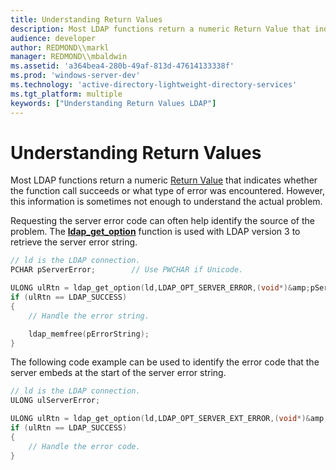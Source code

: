 ```yaml
---
title: Understanding Return Values
description: Most LDAP functions return a numeric Return Value that indicates whether the function call succeeds or what type of error was encountered. However, this information is sometimes not enough to understand the actual problem.
audience: developer
author: REDMOND\\markl
manager: REDMOND\\mbaldwin
ms.assetid: 'a364bea4-280b-49af-813d-47614133338f'
ms.prod: 'windows-server-dev'
ms.technology: 'active-directory-lightweight-directory-services'
ms.tgt_platform: multiple
keywords: ["Understanding Return Values LDAP"]
---
```


# Understanding Return Values

Most LDAP functions return a numeric [Return Value](return-values.md) that indicates whether the function call succeeds or what type of error was encountered. However, this information is sometimes not enough to understand the actual problem.

Requesting the server error code can often help identify the source of the problem. The [**ldap\_get\_option**](ldap-get-option.md) function is used with LDAP version 3 to retrieve the server error string.


```C++
// ld is the LDAP connection.
PCHAR pServerError;        // Use PWCHAR if Unicode.

ULONG ulRtn = ldap_get_option(ld,LDAP_OPT_SERVER_ERROR,(void*)&amp;pServerError);
if (ulRtn == LDAP_SUCCESS)
{
    // Handle the error string.

    ldap_memfree(pErrorString);
}
```



The following code example can be used to identify the error code that the server embeds at the start of the server error string.


```C++
// ld is the LDAP connection.
ULONG ulServerError;

ULONG ulRtn = ldap_get_option(ld,LDAP_OPT_SERVER_EXT_ERROR,(void*)&amp;ulServerError);
if (ulRtn == LDAP_SUCCESS)
{
    // Handle the error code.
}
```



 

 




